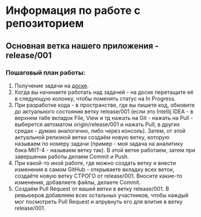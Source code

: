 # Информация по работе с репозиторием

## Основная ветка нашего приложения - release/001

### Пошаговый план работы:
1. Получение задачи на [доске](https://miit-projects.atlassian.net/jira/software/projects/MIIT/boards/1).
2. Когда вы начинаете работать над задачей - на доске перетащите её в следующую колонку, чтобы поменять статус на In Progress.
3. При разработке кода - в пространстве, где вы пишете код, обновите до актуального состояния ветку release/001 (если это Intellij IDEA - в верхнем табе вкладок File, View и тд нажать на Git - нажать на Pull - выберется автоматом origin/release/001 и нажать Pull; в других средах - думаю аналогично, либо через консоль). Затем, от этой актуальной релизной ветки создаём новую ветку, которую называем по номеру задачи (пример - моя задача на аналитику бэка MIIT-4 - называем ветку так). В этой ветке работаем, затем при завершении работы делаем Commit и Push.
4. При какой-то иной работе, где можно создать ветку и внести изменения в самом GitHub - открываете вкладку всех веток, создаёте новую ветку СТРОГО от release/001. Вносите какие-то изменения, добавляете файлы, делаете Commit.
5. Создаём Pull Request от вашей ветки в ветку release/001. В ревьюеров добавляем всех остальных участников, чтобы каждый мог посмотреть Pull Request и апрувнуть его для влития в ветку release/001.
